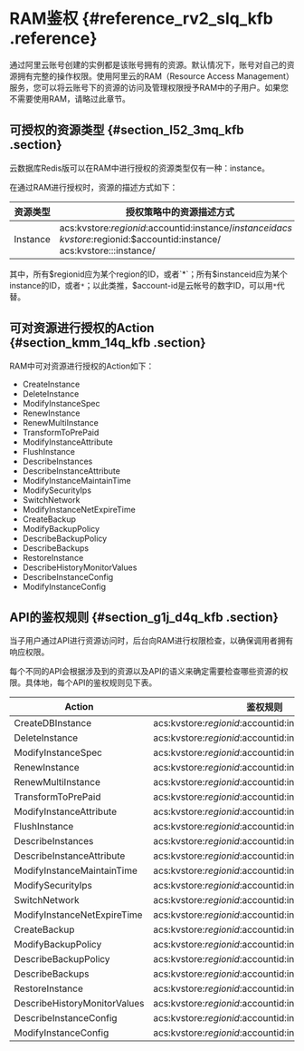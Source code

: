 # RAM鉴权 {#reference_rv2_slq_kfb .reference}

通过阿里云账号创建的实例都是该账号拥有的资源。默认情况下，账号对自己的资源拥有完整的操作权限。使用阿里云的RAM（Resource Access Management）服务，您可以将云账号下的资源的访问及管理权限授予RAM中的子用户。如果您不需要使用RAM，请略过此章节。

## 可授权的资源类型 {#section_l52_3mq_kfb .section}

云数据库Redis版可以在RAM中进行授权的资源类型仅有一种：instance。

在通过RAM进行授权时，资源的描述方式如下：

|资源类型|授权策略中的资源描述方式|
|----|------------|
|Instance|acs:kvstore:$regionid:$accountid:instance/$instanceid acs:kvstore:$regionid:$accountid:instance/ acs:kvstore:::instance/|

其中，所有$regionid应为某个region的ID，或者`*`；所有$instanceid应为某个instance的ID，或者`*`；以此类推，$account-id是云帐号的数字ID，可以用`*`代替。

## 可对资源进行授权的Action {#section_kmm_14q_kfb .section}

RAM中可对资源进行授权的Action如下：

-   CreateInstance
-   DeleteInstance
-   ModifyInstanceSpec
-   RenewInstance
-   RenewMultiInstance
-   TransformToPrePaid
-   ModifyInstanceAttribute
-   FlushInstance
-   DescribeInstances
-   DescribeInstanceAttribute
-   ModifyInstanceMaintainTime
-   ModifySecurityIps
-   SwitchNetwork
-   ModifyInstanceNetExpireTime
-   CreateBackup
-   ModifyBackupPolicy
-   DescribeBackupPolicy
-   DescribeBackups
-   RestoreInstance
-   DescribeHistoryMonitorValues
-   DescribeInstanceConfig
-   ModifyInstanceConfig

## API的鉴权规则 {#section_g1j_d4q_kfb .section}

当子用户通过API进行资源访问时，后台向RAM进行权限检查，以确保调用者拥有响应权限。

每个不同的API会根据涉及到的资源以及API的语义来确定需要检查哪些资源的权限。具体地，每个API的鉴权规则见下表。

|Action|鉴权规则|
|------|----|
|CreateDBInstance|acs:kvstore:$regionid:$accountid:instance/$instanceid|
|DeleteInstance|acs:kvstore:$regionid:$accountid:instance/$instanceid|
|ModifyInstanceSpec|acs:kvstore:$regionid:$accountid:instance/$instanceid|
|RenewInstance|acs:kvstore:$regionid:$accountid:instance/$instanceid|
|RenewMultiInstance|acs:kvstore:$regionid:$accountid:instance/$instanceid|
|TransformToPrePaid|acs:kvstore:$regionid:$accountid:instance/$instanceid|
|ModifyInstanceAttribute|acs:kvstore:$regionid:$accountid:instance/$instanceid|
|FlushInstance|acs:kvstore:$regionid:$accountid:instance/$instanceid|
|DescribeInstances|acs:kvstore:$regionid:$accountid:instance/$instanceid|
|DescribeInstanceAttribute|acs:kvstore:$regionid:$accountid:instance/$instanceid|
|ModifyInstanceMaintainTime|acs:kvstore:$regionid:$accountid:instance/$instanceid|
|ModifySecurityIps|acs:kvstore:$regionid:$accountid:instance/$instanceid|
|SwitchNetwork|acs:kvstore:$regionid:$accountid:instance/$instanceid|
|ModifyInstanceNetExpireTime|acs:kvstore:$regionid:$accountid:instance/$instanceid|
|CreateBackup|acs:kvstore:$regionid:$accountid:instance/$instanceid|
|ModifyBackupPolicy|acs:kvstore:$regionid:$accountid:instance/$instanceid|
|DescribeBackupPolicy|acs:kvstore:$regionid:$accountid:instance/$instanceid|
|DescribeBackups|acs:kvstore:$regionid:$accountid:instance/$instanceid|
|RestoreInstance|acs:kvstore:$regionid:$accountid:instance/$instanceid|
|DescribeHistoryMonitorValues|acs:kvstore:$regionid:$accountid:instance/$instanceid|
|DescribeInstanceConfig|acs:kvstore:$regionid:$accountid:instance/$instanceid|
|ModifyInstanceConfig|acs:kvstore:$regionid:$accountid:instance/$instanceid|


